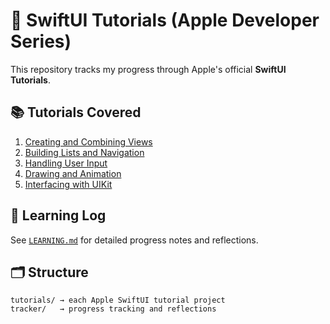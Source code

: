 # 🍎 SwiftUI Tutorials (Apple Developer Series)

This repository tracks my progress through Apple's official **SwiftUI Tutorials**.

## 📚 Tutorials Covered
1. [Creating and Combining Views](tutorials/01-CreatingAndCombiningViews/)
2. [Building Lists and Navigation](tutorials/02-BuildingListsAndNavigation/)
3. [Handling User Input](tutorials/03-HandlingUserInput/)
4. [Drawing and Animation](tutorials/04-DrawingAndAnimation/)
5. [Interfacing with UIKit](tutorials/05-InterfacingWithUIKit/)

## 🧠 Learning Log
See [`LEARNING.md`](./LEARNING.md) for detailed progress notes and reflections.

## 🗂 Structure
```
tutorials/ → each Apple SwiftUI tutorial project  
tracker/   → progress tracking and reflections  
```
